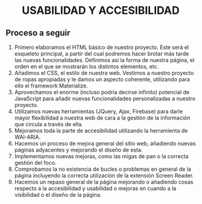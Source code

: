 # <div align = "center">**USABILIDAD Y ACCESIBILIDAD**</div>
## Proceso a seguir
1. Primero elaboramos el HTML básico de nuestro proyecto. Este será el esqueleto principal, a partir del cual podremos hacer brotar más tarde las nuevas funcionalidades. Definimos así la forma de nuestra página, el orden en el que se mostrarán los distintos elementos, etc.
2. Añadimos el CSS, el estilo de nuestra web. Vestimos a nuestro proyecto de ropas apropiadas y le damos un aspecto coherente, utilizando para ello el framework Materialize.
3. Aprovechamos el enorme (incluso podría decirse infinito) potencial de JavaScript para añadir nuevas funcionalidades personalizadas a nuestro proyecto. 
4. Utilizamos nuevas herramientas (JQuery, Ajax, Firebase) para darle mayor flexibilidad a nuestra web de cara a la gestión de la información que circula a través de ella.
5. Mejoramos toda la parte de accesibilidad utilizando la herramienta de WAI-ARIA.
6. Hacemos un proceso de mejora general del sitio web, añadiendo nuevas páginas adyacentes y mejorando el diseño de esta.
7. Implementamos nuevas mejoras, como las migas de pan o la correcta gestión del foco.
8. Comprobamos la no existencia de bucles o problemas en general de la página incluyendo la correcta utilización de la extensión Screen Reader.
9. Hacemos un repaso general de la página mejorando o añadiendo cosas respecto a la accesibilidad y usabilidad o mejoras en cuando a la visibilidad o el diseño de la página.

